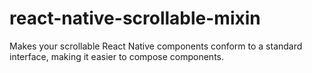 # react-native-scrollable-mixin
Makes your scrollable React Native components conform to a standard interface, making it easier to compose components.

